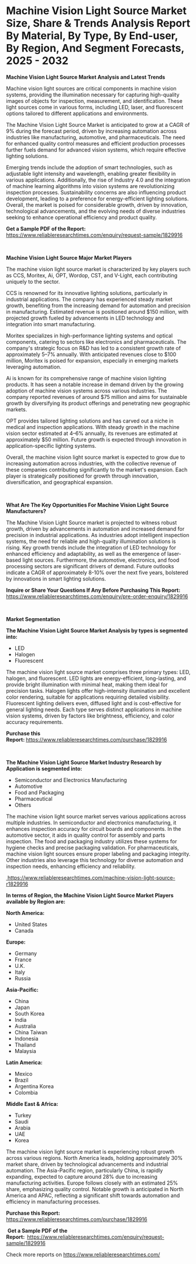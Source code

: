 <p><h1>Machine Vision Light Source Market Size, Share & Trends Analysis Report By Material, By Type, By End-user, By Region, And Segment Forecasts, 2025 - 2032</h1></p><p><strong>Machine Vision Light Source Market Analysis and Latest Trends</strong></p>
<p><p>Machine vision light sources are critical components in machine vision systems, providing the illumination necessary for capturing high-quality images of objects for inspection, measurement, and identification. These light sources come in various forms, including LED, laser, and fluorescent options tailored to different applications and environments.</p><p>The Machine Vision Light Source Market is anticipated to grow at a CAGR of 9% during the forecast period, driven by increasing automation across industries like manufacturing, automotive, and pharmaceuticals. The need for enhanced quality control measures and efficient production processes further fuels demand for advanced vision systems, which require effective lighting solutions. </p><p>Emerging trends include the adoption of smart technologies, such as adjustable light intensity and wavelength, enabling greater flexibility in various applications. Additionally, the rise of Industry 4.0 and the integration of machine learning algorithms into vision systems are revolutionizing inspection processes. Sustainability concerns are also influencing product development, leading to a preference for energy-efficient lighting solutions. Overall, the market is poised for considerable growth, driven by innovation, technological advancements, and the evolving needs of diverse industries seeking to enhance operational efficiency and product quality.</p></p>
<p><strong>Get a Sample PDF of the Report:&nbsp;</strong> <a href="https://www.reliableresearchtimes.com/enquiry/request-sample/1829916?utm_campaign=2189&utm_medium=2&utm_source=Github&utm_content=ia&utm_term=13022025&utm_id=machine-vision-light-source">https://www.reliableresearchtimes.com/enquiry/request-sample/1829916</a></p>
<p>&nbsp;</p>
<p><strong>Machine Vision Light Source Major Market Players</strong></p>
<p><p>The machine vision light source market is characterized by key players such as CCS, Moritex, Ai, OPT, Wordop, CST, and V-Light, each contributing uniquely to the sector. </p><p>CCS is renowned for its innovative lighting solutions, particularly in industrial applications. The company has experienced steady market growth, benefiting from the increasing demand for automation and precision in manufacturing. Estimated revenue is positioned around $150 million, with projected growth fueled by advancements in LED technology and integration into smart manufacturing.</p><p>Moritex specializes in high-performance lighting systems and optical components, catering to sectors like electronics and pharmaceuticals. The company's strategic focus on R&D has led to a consistent growth rate of approximately 5–7% annually. With anticipated revenues close to $100 million, Moritex is poised for expansion, especially in emerging markets leveraging automation.</p><p>Ai is known for its comprehensive range of machine vision lighting products. It has seen a notable increase in demand driven by the growing adoption of machine vision systems across various industries. The company reported revenues of around $75 million and aims for sustainable growth by diversifying its product offerings and penetrating new geographic markets.</p><p>OPT provides tailored lighting solutions and has carved out a niche in medical and inspection applications. With steady growth in the machine vision sector estimated at 4–6% annually, its revenues are estimated at approximately $50 million. Future growth is expected through innovation in application-specific lighting systems.</p><p>Overall, the machine vision light source market is expected to grow due to increasing automation across industries, with the collective revenue of these companies contributing significantly to the market's expansion. Each player is strategically positioned for growth through innovation, diversification, and geographical expansion.</p></p>
<p>&nbsp;</p>
<p><strong>What Are The Key Opportunities For Machine Vision Light Source Manufacturers?</strong></p>
<p><p>The Machine Vision Light Source market is projected to witness robust growth, driven by advancements in automation and increased demand for precision in industrial applications. As industries adopt intelligent inspection systems, the need for reliable and high-quality illumination solutions is rising. Key growth trends include the integration of LED technology for enhanced efficiency and adaptability, as well as the emergence of laser-based light sources. Furthermore, the automotive, electronics, and food processing sectors are significant drivers of demand. Future outlooks indicate a CAGR of approximately 8-10% over the next five years, bolstered by innovations in smart lighting solutions.</p></p>
<p><strong>Inquire or Share Your Questions If Any Before Purchasing This Report:</strong> <a href="https://www.reliableresearchtimes.com/enquiry/pre-order-enquiry/1829916?utm_campaign=2189&utm_medium=2&utm_source=Github&utm_content=ia&utm_term=13022025&utm_id=machine-vision-light-source">https://www.reliableresearchtimes.com/enquiry/pre-order-enquiry/1829916</a></p>
<p>&nbsp;</p>
<p><strong>Market Segmentation</strong></p>
<p><strong>The Machine Vision Light Source Market Analysis by types is segmented into:</strong></p>
<p><ul><li>LED</li><li>Halogen</li><li>Fluorescent</li></ul></p>
<p><p>The machine vision light source market comprises three primary types: LED, halogen, and fluorescent. LED lights are energy-efficient, long-lasting, and provide bright illumination with minimal heat, making them ideal for precision tasks. Halogen lights offer high-intensity illumination and excellent color rendering, suitable for applications requiring detailed visibility. Fluorescent lighting delivers even, diffused light and is cost-effective for general lighting needs. Each type serves distinct applications in machine vision systems, driven by factors like brightness, efficiency, and color accuracy requirements.</p></p>
<p><strong>Purchase this Report:&nbsp;</strong><a href="https://www.reliableresearchtimes.com/purchase/1829916?utm_campaign=2189&utm_medium=2&utm_source=Github&utm_content=ia&utm_term=13022025&utm_id=machine-vision-light-source">https://www.reliableresearchtimes.com/purchase/1829916</a></p>
<p>&nbsp;</p>
<p><strong>The Machine Vision Light Source Market Industry Research by Application is segmented into:</strong></p>
<p><ul><li>Semiconductor and Electronics Manufacturing</li><li>Automotive</li><li>Food and Packaging</li><li>Pharmaceutical</li><li>Others</li></ul></p>
<p><p>The machine vision light source market serves various applications across multiple industries. In semiconductor and electronics manufacturing, it enhances inspection accuracy for circuit boards and components. In the automotive sector, it aids in quality control for assembly and parts inspection. The food and packaging industry utilizes these systems for hygiene checks and precise packaging validation. For pharmaceuticals, machine vision light sources ensure proper labeling and packaging integrity. Other industries also leverage this technology for diverse automation and inspection needs, enhancing efficiency and reliability.</p></p>
<p><a href="https://www.reliableresearchtimes.com/machine-vision-light-source-r1829916?utm_campaign=2189&utm_medium=2&utm_source=Github&utm_content=ia&utm_term=13022025&utm_id=machine-vision-light-source">&nbsp;https://www.reliableresearchtimes.com/machine-vision-light-source-r1829916</a></p>
<p><strong>In terms of Region, the Machine Vision Light Source Market Players available by Region are:</strong></p>
<p>
    <p> <strong> North America: </strong>
        <ul>
            <li>United States</li>
            <li>Canada</li>
        </ul>
        </p> 
    <p> <strong> Europe: </strong>
        <ul>
            <li>Germany</li>
            <li>France</li>
            <li>U.K.</li>
            <li>Italy</li>
            <li>Russia</li>
        </ul>
        </p> 
    <p> <strong> Asia-Pacific: </strong>
        <ul>
            <li>China</li>
            <li>Japan</li>
            <li>South Korea</li>
            <li>India</li>
            <li>Australia</li>
            <li>China Taiwan</li>
            <li>Indonesia</li>
            <li>Thailand</li>
            <li>Malaysia</li>
        </ul>
        </p> 
    <p> <strong> Latin America: </strong>
        <ul>
            <li>Mexico</li>
            <li>Brazil</li>
            <li>Argentina Korea</li>
            <li>Colombia</li>
        </ul>
        </p> 
    <p> <strong> Middle East & Africa: </strong>
        <ul>
            <li>Turkey</li>
            <li>Saudi</li>
            <li>Arabia</li>
            <li>UAE</li>
            <li>Korea</li>
        </ul>
    </p>
    </p>
<p><p>The machine vision light source market is experiencing robust growth across various regions. North America leads, holding approximately 30% market share, driven by technological advancements and industrial automation. The Asia-Pacific region, particularly China, is rapidly expanding, expected to capture around 28% due to increasing manufacturing activities. Europe follows closely with an estimated 25% share, emphasizing quality control. Notable growth is anticipated in North America and APAC, reflecting a significant shift towards automation and efficiency in manufacturing processes.</p></p>
<p><strong>Purchase this Report: </strong><a href="https://www.reliableresearchtimes.com/purchase/1829916?utm_campaign=2189&utm_medium=2&utm_source=Github&utm_content=ia&utm_term=13022025&utm_id=machine-vision-light-source">https://www.reliableresearchtimes.com/purchase/1829916</a></p>
<p>&nbsp;<strong>Get a Sample PDF of the Report:&nbsp;&nbsp;</strong><a href="https://www.reliableresearchtimes.com/enquiry/request-sample/1829916?utm_campaign=2189&utm_medium=2&utm_source=Github&utm_content=ia&utm_term=13022025&utm_id=machine-vision-light-source">https://www.reliableresearchtimes.com/enquiry/request-sample/1829916</a></p>
<p><strong></strong></p>
<p>Check more reports on <a href="https://www.reliableresearchtimes.com/?utm_campaign=2189&utm_medium=2&utm_source=Github&utm_content=ia&utm_term=13022025&utm_id=machine-vision-light-source">https://www.reliableresearchtimes.com/</a></p>